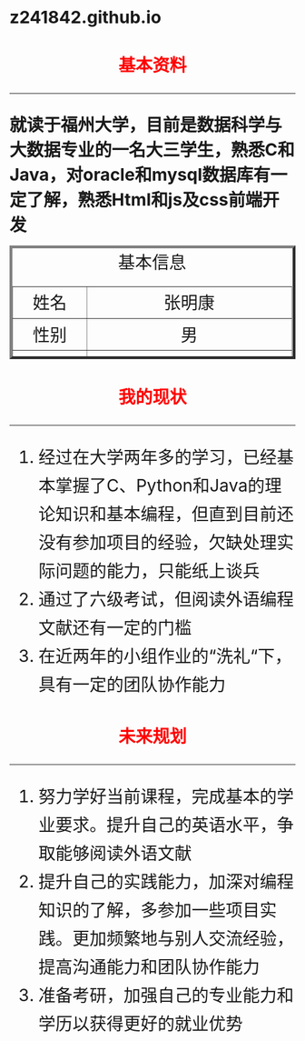 # z241842.github.io
<!DOCTYPE html>
<html lang="en">
<head>
    <meta charset="UTF-8">
    <meta name="viewport" content="width=device-width, initial-scale=1.0">
    <title>z241842的个人主页</title>
    <style>
        * {
            font-size: 30px;
        }
        h2 {
            text-align: center;
            color: red;
        }
        div {
            color：white;
            font-weight: 700;
        }
        table {
            color：white;
            margin: 0 auto;
            text-align: center;
        }
        ol {
            color：white;
            line-height: 50px;
        }
    </style>
</head>
<body background="psc (13).jpg" 
               style="background-repeat:no-repeat
               background-attachment:fixed;
               background-size:100% 100%; ">
    <h2>基本资料</h2>
    <hr>
    <div class="ziwojieshao">就读于福州大学，目前是数据科学与大数据专业的一名大三学生，熟悉C和Java，对oracle和mysql数据库有一定了解，熟悉Html和js及css前端开发</div>
    <br>
    <table border="5" width="1200" height="200">
        <u><caption>基本信息</caption></u>
            <td style="width: 100px;">姓名</td>
            <td style="width: 100px;">张明康</td>
        </tr>
        <tr>
            <td>性别</td>
            <td>男</td>
        </tr>
        <tr>
            <td>邮箱</td>
            <td>2418422216@qq.com</td>
        </tr>
        <tr>
            <td>出生</td>
            <td>2003.07.22</td>
        </tr>
        <tr>
            <td>学校</td>
            <td>福州大学</td>
        </tr>
        <tr>
            <td>专业</td>
            <td>数据科学与大数据技术</td>
        </tr>
    </table>
    <h2>我的现状</h2>
    <hr>
    <ol>
        <li>经过在大学两年多的学习，已经基本掌握了C、Python和Java的理论知识和基本编程，但直到目前还没有参加项目的经验，欠缺处理实际问题的能力，只能纸上谈兵</li>
        <li>通过了六级考试，但阅读外语编程文献还有一定的门槛</li>
        <li>在近两年的小组作业的“洗礼“下，具有一定的团队协作能力</li>
    </ol>
    <h2>未来规划</h2>
    <hr>
    <ol>
        <li>努力学好当前课程，完成基本的学业要求。提升自己的英语水平，争取能够阅读外语文献</li>
        <li>提升自己的实践能力，加深对编程知识的了解，多参加一些项目实践。更加频繁地与别人交流经验，提高沟通能力和团队协作能力</li>
        <li>准备考研，加强自己的专业能力和学历以获得更好的就业优势</li>
    </ol>
</body>
</html>
